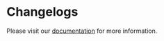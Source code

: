 # Changelogs

Please visit our [documentation](https://docs.dcs.aitsys.dev/changelogs) for more information.

